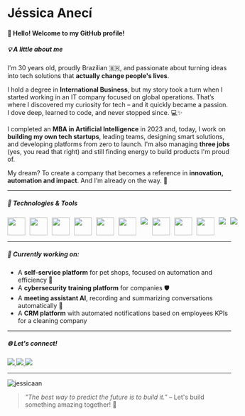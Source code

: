 # Jéssica Anecí

#### 👋 Hello! Welcome to my GitHub profile!

##### 💡 A little about me

I'm 30 years old, proudly Brazilian 🇧🇷, and passionate about turning ideas into tech solutions that **actually change people's lives**.

I hold a degree in **International Business**, but my story took a turn when I started working in an IT company focused on global operations. That’s where I discovered my curiosity for tech – and it quickly became a passion. I dove deep, learned to code, and never stopped since. 💻✨

I completed an **MBA in Artificial Intelligence** in 2023 and, today, I work on **building my own tech startups**, leading teams, designing smart solutions, and developing platforms from zero to launch. I'm also managing **three jobs** (yes, you read that right) and still finding energy to build products I'm proud of.

My dream? To create a company that becomes a reference in **innovation, automation and impact**. And I’m already on the way. 🚀

---

##### 🧰 Technologies & Tools

<div style="display: flex; gap: 10px;">
  <img src="https://cdn.jsdelivr.net/gh/devicons/devicon/icons/javascript/javascript-original.svg" width="40" height="40"/>
  <img src="https://cdn.jsdelivr.net/gh/devicons/devicon/icons/typescript/typescript-original.svg" width="40" height="40"/>
  <img src="https://cdn.jsdelivr.net/gh/devicons/devicon/icons/react/react-original.svg" width="40" height="40"/>
  <img src="https://cdn.jsdelivr.net/gh/devicons/devicon/icons/nextjs/nextjs-original.svg" width="40" height="40"/>
  <img src="https://cdn.jsdelivr.net/gh/devicons/devicon/icons/redux/redux-original.svg" width="40" height="40"/>
  <img src="https://cdn.jsdelivr.net/gh/devicons/devicon/icons/firebase/firebase-plain-wordmark.svg" width="40" height="40"/>
  <img src="https://cdn.jsdelivr.net/gh/devicons/devicon@latest/icons/tailwindcss/tailwindcss-original-wordmark.svg" />
  <img src="https://cdn.jsdelivr.net/gh/devicons/devicon/icons/python/python-original.svg" width="40" height="40"/>
  <img src="https://cdn.jsdelivr.net/gh/devicons/devicon/icons/jupyter/jupyter-original-wordmark.svg" width="40" height="40"/>
  <img src="https://cdn.jsdelivr.net/gh/devicons/devicon/icons/postgresql/postgresql-original.svg" width="40" height="40"/>
  <img src="https://cdn.jsdelivr.net/gh/devicons/devicon@latest/icons/amazonwebservices/amazonwebservices-original-wordmark.svg" />
  <img src="https://cdn.jsdelivr.net/gh/devicons/devicon@latest/icons/supabase/supabase-original-wordmark.svg" />
          
          

</div>

---

##### 🧠 Currently working on:

- A **self-service platform** for pet shops, focused on automation and efficiency 🐾
- A **cybersecurity training platform** for companies 🛡️
- A **meeting assistant AI**, recording and summarizing conversations automatically 🤖
- A **CRM platform** with automated notifications based on employees KPIs for a cleaning company

---

##### 🌐 Let's connect!

<div>
  <a href="https://instagram.com/jessicaaneci" target="_blank">
    <img src="https://img.shields.io/badge/-Instagram-%23E4405F?style=for-the-badge&logo=instagram&logoColor=white">
  </a>
  <a href="mailto:jessicaaneci@gmail.com" target="_blank">
    <img src="https://img.shields.io/badge/Gmail-D14836?style=for-the-badge&logo=gmail&logoColor=white">
  </a>
  <a href="https://www.linkedin.com/in/jessicaaneci" target="_blank">
    <img src="https://img.shields.io/badge/-LinkedIn-%230077B5?style=for-the-badge&logo=linkedin&logoColor=white">
  </a>
</div>

---

<p align="left">
  <img src="https://komarev.com/ghpvc/?username=jessicaan&label=Profile%20views&color=0e75b6&style=flat" alt="jessicaan" />
</p>

> *"The best way to predict the future is to build it."* – Let's build something amazing together! 💜
